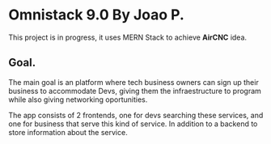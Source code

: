 # Omnistack 9.0 By Joao P.

This project is in progress, it uses MERN Stack to achieve **AirCNC** idea.

## Goal.

The main goal is an platform where tech business owners can sign up their business to accommodate Devs, giving them the infraestructure to program while also giving networking oportunities.

The app consists of 2 frontends, one for devs searching these services, and one for business that serve this kind of service. In addition to a backend to store information about the service.